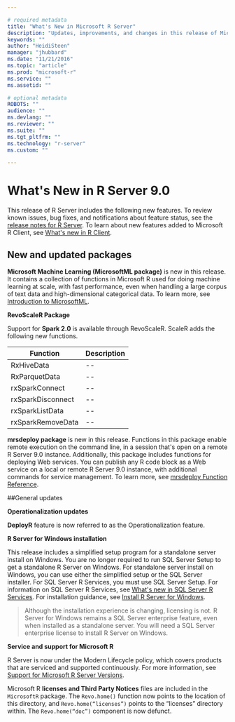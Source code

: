 ```yaml
---

# required metadata
title: "What's New in Microsoft R Server"
description: "Updates, improvements, and changes in this release of Microsoft R Server"
keywords: ""
author: "HeidiSteen"
manager: "jhubbard"
ms.date: "11/21/2016"
ms.topic: "article"
ms.prod: "microsoft-r"
ms.service: ""
ms.assetid: ""

# optional metadata
ROBOTS: ""
audience: ""
ms.devlang: ""
ms.reviewer: ""
ms.suite: ""
ms.tgt_pltfrm: ""
ms.technology: "r-server"
ms.custom: ""

---
```


# What's New in R Server 9.0

This release of R Server includes the following new features. To review known issues, bug fixes, and notifications about feature status, see the [release notes for R Server](notes/r-server-notes.md). To learn about new features added to Microsoft R Client, see [What's new in R Client](notes/r-client-notes.md).

## New and updated packages

**Microsoft Machine Learning (MicrosoftML package)** is new in this release. It contains a collection of functions in Microsoft R used for doing machine learning at scale, with fast performance, even when handling a large corpus of text data and high-dimensional categorical data. To learn more, see [Introduction to MicrosoftML](microsoftml-introduction.md).

**RevoScaleR Package**

Support for **Spark 2.0** is available through RevoScaleR. ScaleR adds the following new functions.

|Function | Description |
|--|--|
|RxHiveData|--|
|RxParquetData |--|
|rxSparkConnect |--|
|rxSparkDisconnect |--|
|rxSparkListData |--|
|rxSparkRemoveData|--|

**mrsdeploy package** is new in this release. Functions in this package enable remote execution on the command line, in a session that's open on a remote R Server 9.0 instance. Additionally, this package includes functions for deploying Web services. You can publish any R code block as a Web service on a local or remote R Server 9.0 instance, with additional commands for service management. To learn more, see [mrsdeploy Function Reference](mrsdeploy/mrsdeploy.md).

##General updates

**Operationalization updates**

<TBD>

**DeployR** feature is now referred to as the Operationalization feature.

**R Server for Windows installation**

This release includes a simplified setup program for a standalone server install on Windows. You are no longer required to run SQL Server Setup to get a standalone R Server on Windows. For standalone server install on Windows, you can use either the simplified setup or the SQL Server installer. For SQL Server R Services, you must use SQL Server Setup. For information on SQL Server R Services, see [What's new in SQL Server R Services](https://msdn.microsoft.com/library/mt604847.aspx). For installation guidance, see [Install R Server for Windows](rserver-install-windows.md).

> Although the installation experience is changing, licensing is not. R Server for Windows remains a SQL Server enterprise feature, even when installed as a standalone server. You will need a SQL Server enterprise license to install R Server on Windows.

**Service and support for Microsoft R**

R Server is now under the  Modern Lifecycle policy, which covers products that are serviced and supported continuously. For more information, see [Support for Microsoft R Server Versions](rserver-servicing-support.md).

Microsoft R **licenses and Third Party Notices** files are included in the `MicrosoftR` package. The `Revo.home()` function now points to the location of this directory, and `Revo.home(“licenses”)` points to the “licenses” directory within. The `Revo.home(“doc”)` component is now defunct.
